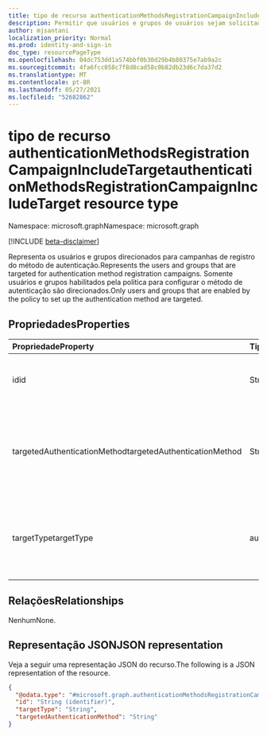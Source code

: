 ```yaml
---
title: tipo de recurso authenticationMethodsRegistrationCampaignIncludeTarget
description: Permitir que usuários e grupos de usuários sejam solicitados a configurar métodos de autenticação direcionada.
author: mjsantani
localization_priority: Normal
ms.prod: identity-and-sign-in
doc_type: resourcePageType
ms.openlocfilehash: 04dc753dd1a574bbf0b30d29b4b80375e7ab9a2c
ms.sourcegitcommit: 4fa6fcc058c7f8d8cad58c0b82db23d6c7da37d2
ms.translationtype: MT
ms.contentlocale: pt-BR
ms.lasthandoff: 05/27/2021
ms.locfileid: "52682862"
---
```

# <a name="authenticationmethodsregistrationcampaignincludetarget-resource-type"></a><span data-ttu-id="4ab2a-103">tipo de recurso authenticationMethodsRegistrationCampaignIncludeTarget</span><span class="sxs-lookup"><span data-stu-id="4ab2a-103">authenticationMethodsRegistrationCampaignIncludeTarget resource type</span></span>

<span data-ttu-id="4ab2a-104">Namespace: microsoft.graph</span><span class="sxs-lookup"><span data-stu-id="4ab2a-104">Namespace: microsoft.graph</span></span>

[!INCLUDE [beta-disclaimer](../../includes/beta-disclaimer.md)]

<span data-ttu-id="4ab2a-105">Representa os usuários e grupos direcionados para campanhas de registro do método de autenticação.</span><span class="sxs-lookup"><span data-stu-id="4ab2a-105">Represents the users and groups that are targeted for authentication method registration campaigns.</span></span> <span data-ttu-id="4ab2a-106">Somente usuários e grupos habilitados pela política para configurar o método de autenticação são direcionados.</span><span class="sxs-lookup"><span data-stu-id="4ab2a-106">Only users and groups that are enabled by the policy to set up the authentication method are targeted.</span></span>

## <a name="properties"></a><span data-ttu-id="4ab2a-107">Propriedades</span><span class="sxs-lookup"><span data-stu-id="4ab2a-107">Properties</span></span>
|<span data-ttu-id="4ab2a-108">Propriedade</span><span class="sxs-lookup"><span data-stu-id="4ab2a-108">Property</span></span>|<span data-ttu-id="4ab2a-109">Tipo</span><span class="sxs-lookup"><span data-stu-id="4ab2a-109">Type</span></span>|<span data-ttu-id="4ab2a-110">Descrição</span><span class="sxs-lookup"><span data-stu-id="4ab2a-110">Description</span></span>|
|:---|:---|:---|
|<span data-ttu-id="4ab2a-111">id</span><span class="sxs-lookup"><span data-stu-id="4ab2a-111">id</span></span>|<span data-ttu-id="4ab2a-112">String</span><span class="sxs-lookup"><span data-stu-id="4ab2a-112">String</span></span>|<span data-ttu-id="4ab2a-113">O identificador de objeto de um usuário ou grupo do Azure AD.</span><span class="sxs-lookup"><span data-stu-id="4ab2a-113">The object identifier of an Azure AD user or group.</span></span>|
|<span data-ttu-id="4ab2a-114">targetedAuthenticationMethod</span><span class="sxs-lookup"><span data-stu-id="4ab2a-114">targetedAuthenticationMethod</span></span>|<span data-ttu-id="4ab2a-115">String</span><span class="sxs-lookup"><span data-stu-id="4ab2a-115">String</span></span>|<span data-ttu-id="4ab2a-116">O método de autenticação solicitado pelo usuário a registrar.</span><span class="sxs-lookup"><span data-stu-id="4ab2a-116">The authentication method that the user is prompted to register.</span></span> <span data-ttu-id="4ab2a-117">O valor deve ser `microsoftAuthenticator` .</span><span class="sxs-lookup"><span data-stu-id="4ab2a-117">The value must be `microsoftAuthenticator`.</span></span>|
|<span data-ttu-id="4ab2a-118">targetType</span><span class="sxs-lookup"><span data-stu-id="4ab2a-118">targetType</span></span>|<span data-ttu-id="4ab2a-119">authenticationMethodTargetType</span><span class="sxs-lookup"><span data-stu-id="4ab2a-119">authenticationMethodTargetType</span></span>|<span data-ttu-id="4ab2a-120">O tipo de destino do método de autenticação.</span><span class="sxs-lookup"><span data-stu-id="4ab2a-120">The type of the authentication method target.</span></span> <span data-ttu-id="4ab2a-121">Os valores possíveis são: `user`, `group`, `unknownFutureValue`.</span><span class="sxs-lookup"><span data-stu-id="4ab2a-121">Possible values are: `user`, `group`, `unknownFutureValue`.</span></span>|

## <a name="relationships"></a><span data-ttu-id="4ab2a-122">Relações</span><span class="sxs-lookup"><span data-stu-id="4ab2a-122">Relationships</span></span>
<span data-ttu-id="4ab2a-123">Nenhum</span><span class="sxs-lookup"><span data-stu-id="4ab2a-123">None.</span></span>

## <a name="json-representation"></a><span data-ttu-id="4ab2a-124">Representação JSON</span><span class="sxs-lookup"><span data-stu-id="4ab2a-124">JSON representation</span></span>
<span data-ttu-id="4ab2a-125">Veja a seguir uma representação JSON do recurso.</span><span class="sxs-lookup"><span data-stu-id="4ab2a-125">The following is a JSON representation of the resource.</span></span>
<!-- {
  "blockType": "resource",
  "@odata.type": "microsoft.graph.authenticationMethodsRegistrationCampaignIncludeTarget"
}
-->
``` json
{
  "@odata.type": "#microsoft.graph.authenticationMethodsRegistrationCampaignIncludeTarget",
  "id": "String (identifier)",
  "targetType": "String",
  "targetedAuthenticationMethod": "String"
}
```
